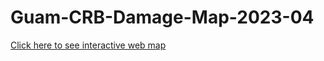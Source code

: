 # Guam-CRB-Damage-Map-2023-04
[Click here to see interactive web map](https://aubreymoore.github.io/Guam-CRB-Damage-Map-2023-04/webmap/#11/13.4483/144.7860)
